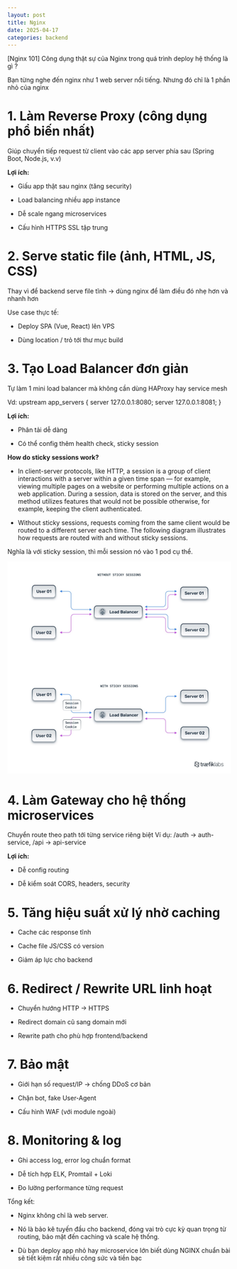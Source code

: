 ```yaml
---
layout: post
title: Nginx
date: 2025-04-17
categories: backend
---
```


[Nginx 101] Công dụng thật sự của Nginx trong quá trình deploy hệ thống là gì ?

Bạn từng nghe đến nginx như 1 web server nổi tiếng. Nhưng đó chỉ là 1 phần nhỏ của nginx

# 1. Làm Reverse Proxy (công dụng phổ biến nhất)

Giúp chuyển tiếp request từ client vào các app server phía sau (Spring Boot, Node.js, v.v)

**Lợi ích:**

- Giấu app thật sau nginx (tăng security)

- Load balancing nhiều app instance

- Dễ scale ngang microservices

- Cấu hình HTTPS SSL tập trung

# 2. Serve static file (ảnh, HTML, JS, CSS)

Thay vì để backend serve file tĩnh -> dùng nginx để làm điều đó nhẹ hơn và nhanh hơn

Use case thực tế:

- Deploy SPA (Vue, React) lên VPS

- Dùng location / trỏ tới thư mục build

# 3. Tạo Load Balancer đơn giản

Tự làm 1 mini load balancer mà không cần dùng HAProxy hay service mesh

Vd:
upstream app_servers {
server 127.0.0.1:8080;
server 127.0.0.1:8081;
}

**Lợi ích:**

- Phân tải dễ dàng

- Có thể config thêm health check, sticky session

**How do sticky sessions work?**

- In client-server protocols, like HTTP, a session is a group of client interactions with a server within a given time span — for example, viewing multiple pages on a website or performing multiple actions on a web application. During a session, data is stored on the server, and this method utilizes features that would not be possible otherwise, for example, keeping the client authenticated.

- Without sticky sessions, requests coming from the same client would be routed to a different server each time. The following diagram illustrates how requests are routed with and without sticky sessions.

Nghĩa là với sticky session, thì mỗi session nó vào 1 pod cụ thể.

![](/images/sticky-sessions.jpg)

# 4. Làm Gateway cho hệ thống microservices

Chuyển route theo path tới từng service riêng biệt
Ví dụ: /auth → auth-service, /api → api-service

**Lợi ích:**

- Dễ config routing

- Dễ kiểm soát CORS, headers, security

# 5. Tăng hiệu suất xử lý nhờ caching

- Cache các response tĩnh

- Cache file JS/CSS có version

- Giảm áp lực cho backend

# 6. Redirect / Rewrite URL linh hoạt

- Chuyển hướng HTTP → HTTPS

- Redirect domain cũ sang domain mới

- Rewrite path cho phù hợp frontend/backend

# 7. Bảo mật

- Giới hạn số request/IP → chống DDoS cơ bản

- Chặn bot, fake User-Agent

- Cấu hình WAF (với module ngoài)

# 8. Monitoring & log

- Ghi access log, error log chuẩn format

- Dễ tích hợp ELK, Promtail + Loki

- Đo lường performance từng request

Tổng kết:

- Nginx không chỉ là web server.

- Nó là bảo kê tuyến đầu cho backend, đóng vai trò cực kỳ quan trọng từ routing, bảo mật đến caching và scale hệ thống.

- Dù bạn deploy app nhỏ hay microservice lớn biết dùng NGINX chuẩn bài sẽ tiết kiệm rất nhiều công sức và tiền bạc
